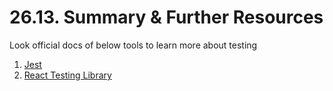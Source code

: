# 26.13. Summary & Further Resources

Look official docs of below tools to learn more about testing

1. [Jest](https://jestjs.io/)
2. [React Testing Library](https://testing-library.com/docs/react-testing-library/intro)
